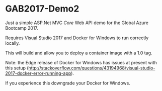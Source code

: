 # GAB2017-Demo2
Just a simple ASP.Net MVC *Core* Web API demo for the Global Azure Bootcamp 2017.

Requires Visual Studio 2017 and Docker for Windows to run correctly locally.

This will build and allow you to deploy a container image with a 1.0 tag.

Note: the Edge release of Docker for Windows has issues at present with this setup (http://stackoverflow.com/questions/43194968/visual-studio-2017-docker-error-running-app). 

If you experience this downgrade your Docker for Windows. 
